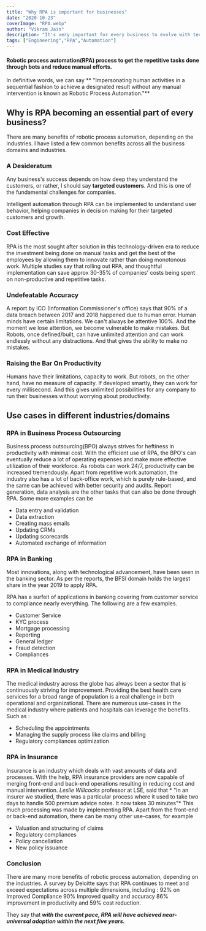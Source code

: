```yaml
---
title: "Why RPA is important for businesses"
date: "2020-10-23"
coverImage: "RPA.webp"
author: "Vikram Jain"
description: "It's very important for every business to evolve with technologies, understand their customers needs and and market senitment to sustain and grow.This article will give you some insights that how RPA can help in that with different industries/domain."
tags: ["Engineering","RPA","Automation"]
---
```


#### Robotic process automation(RPA) process to get the repetitive tasks done through bots and reduce manual efforts.

In definitive words, we can say ** "Impersonating human activities in a sequential fashion to achieve a designated result without any manual intervention is known as Robotic Process Automation."**

## Why is RPA becoming an essential part of every business?

There are many benefits of robotic process automation, depending on the industries. I have listed a few common benefits across all the business domains and industries. 

 ### A Desideratum

Any business's success depends on how deep they understand the customers, or rather, I should say **targeted customers**. And this is one of the fundamental challenges for companies.

Intelligent automation through RPA can be implemented to understand user behavior, helping companies in decision making for their targeted customers and growth.

### Cost Effective

RPA is the most sought after solution in this technology-driven era to reduce the investment being done on manual tasks and get the best of the employees by allowing them to innovate rather than doing monotonous work. Multiple studies say that rolling out RPA, and thoughtful implementation can save approx 30-35% of companies' costs being spent on non-productive and repetitive tasks.

### Undefeatable Accuracy
A report by ICO (Information Commissioner's office) says that 90% of a data breach between 2017 and 2018 happened due to human error. Human minds have certain limitations. We can't always be attentive 100%. And the moment we lose attention, we become vulnerable to make mistakes.
But Robots, once defined/built, can have unlimited attention and can work endlessly without any distractions. And that gives the ability to make no mistakes.
 
### Raising the Bar On Productivity
Humans have their limitations, capacity to work. But robots, on the other hand, have no measure of capacity. If developed smartly, they can work for every millisecond. And this gives unlimited possibilities for any company to run their businesses without worrying about productivity.

## Use cases in different industries/domains

### RPA in Business Process Outsourcing
Business process outsourcing(BPO) always strives for heftiness in productivity with minimal cost. With the efficient use of RPA, the BPO's can eventually reduce a lot of operating expenses and make more effective utilization of their workforce. As robots can work 24/7, productivity can be increased tremendously. Apart from repetitive work automation, the industry also has a lot of back-office work, which is purely rule-based, and the same can be achieved with better security and audits. Report generation, data analysis are the other tasks that can also be done through RPA. Some more examples can be 
- Data entry and validation
- Data extraction
- Creating mass emails
- Updating CRMs
- Updating scorecards
- Automated exchange of information

### RPA in Banking

Most innovations, along with technological advancement, have been seen in the banking sector. As per the reports, the BFSI domain holds the largest share in the year 2019 to apply RPA. 

RPA has a surfeit of applications in banking covering from customer service to compliance nearly everything. The following are a few examples. 
- Customer Service
- KYC process
- Mortgage processing
- Reporting
- General ledger
- Fraud detection
- Compliances

### RPA in Medical Industry

The medical industry across the globe has always been a sector that is continuously striving for improvement. Providing the best health care services for a broad range of population is a real challenge in both operational and organizational. There are numerous use-cases in the medical industry where patients and hospitals can leverage the benefits.
Such as :
- Scheduling the appointments
- Managing the supply process like claims and billing
- Regulatory compliances optimization

### RPA in Insurance

Insurance is an industry which deals with vast amounts of data and processes. With the help, RPA insurance providers are now capable of merging front-end and back-end operations resulting in reducing cost and manual intervention.
*Leslie Willcocks* professor at LSE, said that * "In an insurer we studied, there was a particular process where it used to take two days to handle 500 premium advice notes. It now takes 30 minutes"*
This much processing was made by implementing RPA. Apart from the front-end or back-end automation, there can be many other use-cases, for example
- Valuation and structuring of claims
- Regulatory compliances
- Policy cancellation
- New policy issuance


### Conclusion

There are many more benefits of robotic process automation, depending on the industries.
A survey by Deloitte says that RPA continues to meet and exceed expectations across multiple dimensions, including :
92% on Improved Compliance
90% Improved quality and accuracy
86% improvement in productivity and 
59% cost reduction.
  
They say that ***with the current pace, RPA will have achieved near-universal adoption within the next five years.***
